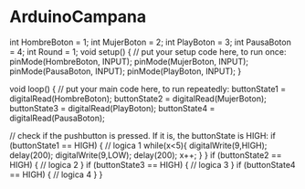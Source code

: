 # ArduinoCampana


int HombreBoton = 1;
int MujerBoton = 2;
int PlayBoton = 3;
int PausaBoton = 4;
int Round = 1;
void setup() {
  // put your setup code here, to run once:
pinMode(HombreBoton, INPUT);
pinMode(MujerBoton, INPUT);
pinMode(PausaBoton, INPUT);
pinMode(PlayBoton, INPUT);
}

void loop() {
  // put your main code here, to run repeatedly:
  buttonState1 = digitalRead(HombreBoton);
  buttonState2 = digitalRead(MujerBoton);
  buttonState3 = digitalRead(PlayBoton);
  buttonState4 = digitalRead(PausaBoton);

  // check if the pushbutton is pressed. If it is, the buttonState is HIGH:
  if (buttonState1 == HIGH) {
    // logica 1
    while(x<5){
   digitalWrite(9,HIGH);
   delay(200);
   digitalWrite(9,LOW);
   delay(200);
    x++;
 }
  } 
  if (buttonState2 == HIGH) {
    // logica 2
  }
  if (buttonState3 == HIGH) {
    // logica 3
  }
  if (buttonState4 == HIGH) {
    // logica 4
  }
}
